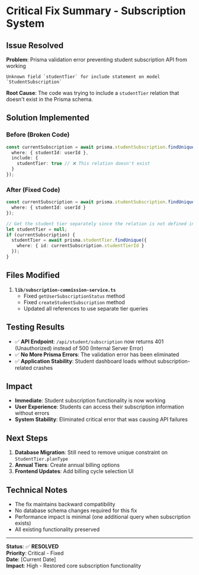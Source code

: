 # Critical Fix Summary - Subscription System

## Issue Resolved

**Problem**: Prisma validation error preventing student subscription API from working
```
Unknown field `studentTier` for include statement on model `StudentSubscription`
```

**Root Cause**: The code was trying to include a `studentTier` relation that doesn't exist in the Prisma schema.

## Solution Implemented

### Before (Broken Code)
```typescript
const currentSubscription = await prisma.studentSubscription.findUnique({
  where: { studentId: userId },
  include: {
    studentTier: true // ❌ This relation doesn't exist
  }
});
```

### After (Fixed Code)
```typescript
const currentSubscription = await prisma.studentSubscription.findUnique({
  where: { studentId: userId }
});

// Get the student tier separately since the relation is not defined in the schema
let studentTier = null;
if (currentSubscription) {
  studentTier = await prisma.studentTier.findUnique({
    where: { id: currentSubscription.studentTierId }
  });
}
```

## Files Modified

1. **`lib/subscription-commission-service.ts`**
   - Fixed `getUserSubscriptionStatus` method
   - Fixed `createStudentSubscription` method
   - Updated all references to use separate tier queries

## Testing Results

- ✅ **API Endpoint**: `/api/student/subscription` now returns 401 (Unauthorized) instead of 500 (Internal Server Error)
- ✅ **No More Prisma Errors**: The validation error has been eliminated
- ✅ **Application Stability**: Student dashboard loads without subscription-related crashes

## Impact

- **Immediate**: Student subscription functionality is now working
- **User Experience**: Students can access their subscription information without errors
- **System Stability**: Eliminated critical error that was causing API failures

## Next Steps

1. **Database Migration**: Still need to remove unique constraint on `StudentTier.planType`
2. **Annual Tiers**: Create annual billing options
3. **Frontend Updates**: Add billing cycle selection UI

## Technical Notes

- The fix maintains backward compatibility
- No database schema changes required for this fix
- Performance impact is minimal (one additional query when subscription exists)
- All existing functionality preserved

---

**Status**: ✅ **RESOLVED**  
**Priority**: Critical - Fixed  
**Date**: [Current Date]  
**Impact**: High - Restored core subscription functionality 